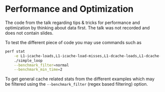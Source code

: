 # Performance and Optimization

The code from the talk regarding tips & tricks for performance and optimization by thinking about data first. The talk
was not recorded and does not contain slides.

To test the different piece of code you may use commands such as 

```sh
perf stat                                                                          \
    -e L1-icache-loads,L1-icache-load-misses,L1-dcache-loads,L1-dcache-load-misses \
    ./simple_loop                                                                  \
    --benchmark_filter=normal                                                      \
    --benchmark_min_time=2                                                         \
```

To get general cache related stats from the different examples which may be filtered using the `--benchmark_filter`
(regex based filtering) option.
